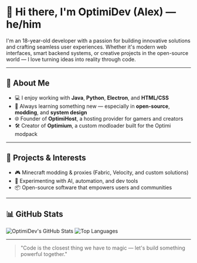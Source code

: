 # 👋 Hi there, I'm OptimiDev (Alex) — he/him

I'm an 18-year-old developer with a passion for building innovative solutions and crafting seamless user experiences. Whether it's modern web interfaces, smart backend systems, or creative projects in the open-source world — I love turning ideas into reality through code.

---

## 🚀 About Me
- 💻 I enjoy working with **Java**, **Python**, **Electron**, and **HTML/CSS**
- 🧠 Always learning something new — especially in **open-source**, **modding**, and **system design**
- 🌐 Founder of **OptimiHost**, a hosting provider for gamers and creators
- 🛠 Creator of **Optimium**, a custom modloader built for the Optimi modpack

---

## 🌟 Projects & Interests
- 🎮 Minecraft modding & proxies (Fabric, Velocity, and custom solutions)
- 🧪 Experimenting with AI, automation, and dev tools
- 📦 Open-source software that empowers users and communities

---

## 📊 GitHub Stats

![OptimiDev's GitHub Stats](https://github-readme-stats.vercel.app/api?username=OptimiDev&show_icons=true&theme=radical&border_radius=12)
![Top Languages](https://github-readme-stats.vercel.app/api/top-langs/?username=OptimiDev&layout=compact&theme=radical&border_radius=12)

---

> "Code is the closest thing we have to magic — let's build something powerful together."
